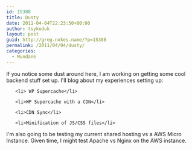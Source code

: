 ```yaml
---
id: 15388
title: Dusty
date: 2011-04-04T22:23:50+00:00
author: tsykoduk
layout: post
guid: http://greg.nokes.name/?p=15388
permalink: /2011/04/04/dusty/
categories:
  - Mundane
---
```

If you notice some dust around here, I am working on getting some cool backend stuff set up. I'll blog about my experiences setting up:

<ul>

	<li> WP Supercache</li>

	<li>WP Supercache with a CDN</li>

	<li>CDN Sync</li>

	<li>Minification of JS/CSS files</li>

</ul>

I'm also going to be testing my current shared hosting vs a AWS Micro Instance. Given time, I might test Apache vs Nginx on the AWS instance.